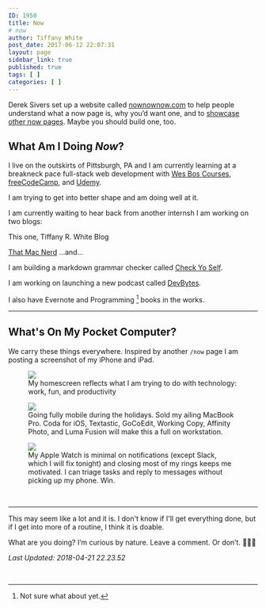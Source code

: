 ```yaml
---
ID: 1950
title: Now
# now
author: Tiffany White
post_date: 2017-06-12 22:07:31
layout: page
sidebar_link: true
published: true
tags: [ ]
categories: [ ]
---
```

Derek Sivers set up a website called [nownownow.com](http://nownownow.com/about) to help people understand what a now page is, why you’d want one, and to [showcase other now pages](http://nownownow.com/). Maybe you should build one, too.

## What Am I Doing *Now*?

I live on the outskirts of Pittsburgh, PA and I am currently learning at a breakneck pace full-stack web development with [Wes Bos Courses](https://wesbos.com/courses/), [freeCodeCamp](https://www.freecodecamp.org/), and [Udemy](https://www.udemy.com/).

I am trying to get into better shape and am doing well at it.

I am currently waiting to hear back from another internsh
I am working on two blogs:

This one, Tiffany R. White Blog

[That Mac Nerd](https://thatmacnerd.com/blog/)
…and…

I am building a markdown grammar checker called [Check Yo Self](https://github.com/twhite96/checkyoself).

I am working on launching a new podcast called [DevBytes](https://devbytes.tech/home/).

I also have Evernote and Programming [^1] books in the works.

---

## What's On My Pocket Computer?

We carry these things everywhere. Inspired by another `/now` page I am posting a screenshot of my iPhone and iPad.


<figure>
    <img src="https://res.cloudinary.com/twhiteblog/image/upload/c_scale,w_350/v1528072739/iPhone_now.jpg" />
    <figcaption>My homescreen reflects what I am trying to do with technology: work, fun, and productivity</figcaption>
</figure>


<figure>
    <img src="https://res.cloudinary.com/twhiteblog/image/upload/c_scale,w_920/v1528072740/iPad_june_18.png" />
    <figcaption>Going fully mobile during the holidays. Sold my ailing MacBook Pro. Coda for iOS, Textastic, GoCoEdit, Working Copy, Affinity Photo, and Luma Fusion will make this a full on workstation.</figcaption>
</figure>


<figure>
    <img src="https://res.cloudinary.com/twhiteblog/image/upload/c_scale,w_326/v1528072739/apple_watch_june_18.jpg" />
    <figcaption>My Apple Watch is minimal on notifications (except Slack, which I will fix tonight) and closing most of my rings keeps me motivated. I can triage tasks and reply to messages without picking up my phone. Win.</figcaption>
</figure>



&nbsp;

---

This may seem like a lot and it is. I don't know if I'll get everything done, but if I get into more of a routine, I think it is doable.

What are you doing? I’m curious by nature. Leave a comment. Or don’t. 🤷🏾‍♀️

<i>Last Updated: 2018-04-21 22.23.52</i>

&nbsp;

[^1]: Not sure what about yet.
